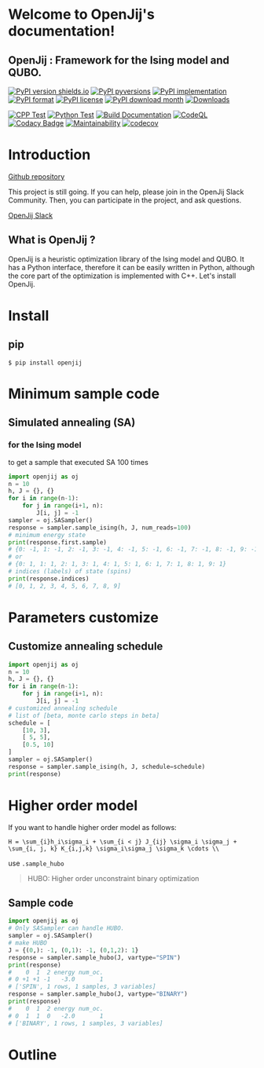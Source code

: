 # Welcome to OpenJij's documentation!


## OpenJij : Framework for the Ising model and QUBO.

[![PyPI version shields.io](https://img.shields.io/pypi/v/openjij.svg)](https://pypi.python.org/pypi/openjij/)
[![PyPI pyversions](https://img.shields.io/pypi/pyversions/openjij.svg)](https://pypi.python.org/pypi/openjij/)
[![PyPI implementation](https://img.shields.io/pypi/implementation/openjij.svg)](https://pypi.python.org/pypi/openjij/)
[![PyPI format](https://img.shields.io/pypi/format/openjij.svg)](https://pypi.python.org/pypi/openjij/)
[![PyPI license](https://img.shields.io/pypi/l/openjij.svg)](https://pypi.python.org/pypi/openjij/)
[![PyPI download month](https://img.shields.io/pypi/dm/openjij.svg)](https://pypi.python.org/pypi/openjij/)
[![Downloads](https://pepy.tech/badge/openjij)](https://pepy.tech/project/openjij)

[![CPP Test](https://github.com/OpenJij/OpenJij/actions/workflows/ci-test-cpp.yml/badge.svg)](https://github.com/OpenJij/OpenJij/actions/workflows/ci-test-cpp.yml)
[![Python Test](https://github.com/OpenJij/OpenJij/actions/workflows/ci-test-python.yaml/badge.svg)](https://github.com/OpenJij/OpenJij/actions/workflows/ci-test-python.yaml)
[![Build Documentation](https://github.com/OpenJij/OpenJij/actions/workflows/buid-doc.yml/badge.svg)](https://github.com/OpenJij/OpenJij/actions/workflows/buid-doc.yml)
[![CodeQL](https://github.com/OpenJij/OpenJij/actions/workflows/codeql-analysis.yml/badge.svg)](https://github.com/OpenJij/OpenJij/actions/workflows/codeql-analysis.yml)
[![Codacy Badge](https://app.codacy.com/project/badge/Grade/0204475dc07d48ffa851480d03db759e)](https://www.codacy.com/gh/OpenJij/OpenJij/dashboard?utm_source=github.com&utm_medium=referral&utm_content=OpenJij/OpenJij&utm_campaign=Badge_Grade)
[![Maintainability](https://api.codeclimate.com/v1/badges/3b2f43f3e601ae74c497/maintainability)](https://codeclimate.com/github/OpenJij/OpenJij/maintainability)
[![codecov](https://codecov.io/gh/OpenJij/OpenJij/branch/main/graph/badge.svg?token=WMSK3GS8E5)](https://codecov.io/gh/OpenJij/OpenJij)

# Introduction

[Github repository](https://github.com/OpenJij/OpenJij)

This project is still going. If you can help, please join in the OpenJij Slack Community. Then, you can participate in the project, and ask questions.

[OpenJij Slack](https://openjij.slack.com/join/shared_invite/enQtNjQyMjIwMzMwNzA4LTQ5MWRjOWYxYmY1Nzk4YzdiYzlmZjIxYjhhMmMxZjAyMzE3MDc1ZWRkYmI1YjhkNjRlOTM1ODE0NTc5Yzk3ZDA)

## What is OpenJij ?


OpenJij is a heuristic optimization library of the Ising model and QUBO.
It has a Python interface, therefore it can be easily written in Python, although the core part of the optimization is implemented with C++.
Let's install OpenJij.

# Install

## pip

```shell
$ pip install openjij
```

# Minimum sample code

## Simulated annealing (SA)

### for the Ising model

to get a sample that executed SA 100 times
```python
import openjij as oj
n = 10
h, J = {}, {}
for i in range(n-1):
    for j in range(i+1, n):
        J[i, j] = -1
sampler = oj.SASampler()
response = sampler.sample_ising(h, J, num_reads=100)
# minimum energy state
print(response.first.sample)
# {0: -1, 1: -1, 2: -1, 3: -1, 4: -1, 5: -1, 6: -1, 7: -1, 8: -1, 9: -1}
# or
# {0: 1, 1: 1, 2: 1, 3: 1, 4: 1, 5: 1, 6: 1, 7: 1, 8: 1, 9: 1}
# indices (labels) of state (spins)
print(response.indices)
# [0, 1, 2, 3, 4, 5, 6, 7, 8, 9]
```

# Parameters customize

## Customize annealing schedule


```python
import openjij as oj
n = 10
h, J = {}, {}
for i in range(n-1):
    for j in range(i+1, n):
        J[i, j] = -1
# customized annealing schedule
# list of [beta, monte carlo steps in beta]
schedule = [
    [10, 3],
    [ 5, 5],
    [0.5, 10]
]
sampler = oj.SASampler()
response = sampler.sample_ising(h, J, schedule=schedule)
print(response)
```

# Higher order model  

If you want to handle higher order model as follows:    
```{math}
H = \sum_{i}h_i\sigma_i + \sum_{i < j} J_{ij} \sigma_i \sigma_j + \sum_{i, j, k} K_{i,j,k} \sigma_i\sigma_j \sigma_k \cdots \\
``` 

use `.sample_hubo`

> HUBO: Higher order unconstraint binary optimization
## Sample code
```python
import openjij as oj
# Only SASampler can handle HUBO.
sampler = oj.SASampler()
# make HUBO
J = {(0,): -1, (0,1): -1, (0,1,2): 1}
response = sampler.sample_hubo(J, vartype="SPIN")
print(response)
#    0  1  2 energy num_oc.
# 0 +1 +1 -1   -3.0       1
# ['SPIN', 1 rows, 1 samples, 3 variables]
response = sampler.sample_hubo(J, vartype="BINARY")
print(response)
#    0  1  2 energy num_oc.
# 0  1  1  0   -2.0       1
# ['BINARY', 1 rows, 1 samples, 3 variables]
```

# Outline

```{tableofcontents}
```
